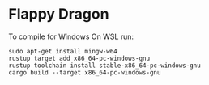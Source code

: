 # Flappy Dragon

To compile for Windows On WSL run:

```
sudo apt-get install mingw-w64 
rustup target add x86_64-pc-windows-gnu
rustup toolchain install stable-x86_64-pc-windows-gnu
cargo build --target x86_64-pc-windows-gnu
```
